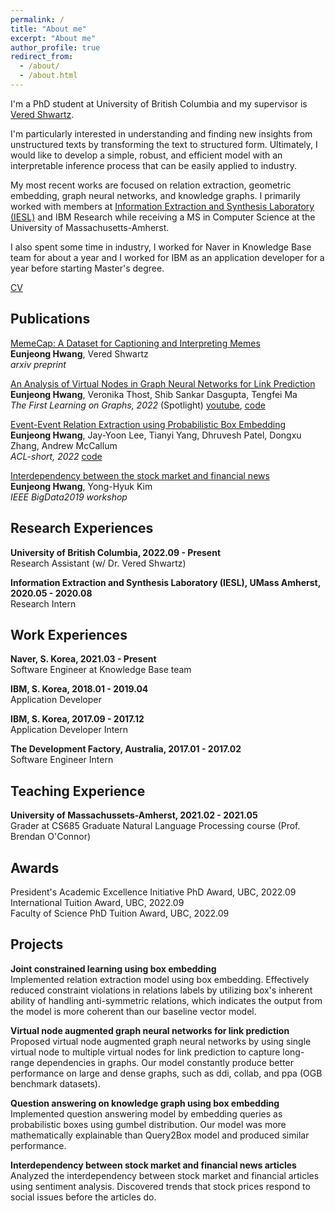 ```yaml
---
permalink: /
title: "About me"
excerpt: "About me"
author_profile: true
redirect_from: 
  - /about/
  - /about.html
---
```


I'm a PhD student at University of British Columbia and my supervisor is [Vered Shwartz](https://www.cs.ubc.ca/~vshwartz/). 

I'm particularly interested in understanding and finding new insights from unstructured texts by transforming the text to structured form.
Ultimately, I would like to develop a simple, robust, and efficient model with an interpretable inference process that can be easily applied to industry.

My most recent works are focused on relation extraction, geometric embedding, graph neural networks, and knowledge graphs.
I primarily worked with members at [Information Extraction and Synthesis Laboratory (IESL)](http://www.iesl.cs.umass.edu/) and IBM Research while receiving a MS in Computer Science at the University of Massachusetts-Amherst.

I also spent some time in industry, I worked for Naver in Knowledge Base team for about a year 
and I worked for IBM as an application developer for a year before starting Master's degree.

[CV](https://eujhwang.github.io/files/eunjeong_research_cv.pdf)

Publications
------
[MemeCap: A Dataset for Captioning and Interpreting Memes](https://arxiv.org/abs/2305.13703) \
**Eunjeong Hwang**, Vered Shwartz \
*arxiv preprint*

[An Analysis of Virtual Nodes in Graph Neural Networks for Link Prediction](https://openreview.net/pdf?id=dI6KBKNRp7) \
**Eunjeong Hwang**, Veronika Thost, Shib Sankar Dasgupta, Tengfei Ma \
*The First Learning on Graphs, 2022* (Spotlight) [youtube](https://www.youtube.com/watch?v=b7ak7FgZQa4&t=5273s), [code](https://github.com/eujhwang/vn-analysis)

[Event-Event Relation Extraction using Probabilistic Box Embedding](https://aclanthology.org/2022.acl-short.26/) \
**Eunjeong Hwang**, Jay-Yoon Lee, Tianyi Yang, Dhruvesh Patel, Dongxu Zhang, Andrew McCallum \
*ACL-short, 2022* [code](https://github.com/iesl/ce2ere)
   
[Interdependency between the stock market and financial news](https://www.computer.org/csdl/proceedings-article/big-data/2019/09006533/1hJsuZdq0la) \
**Eunjeong Hwang**, Yong-Hyuk Kim \
*IEEE BigData2019 workshop*
   

Research Experiences
------
**University of British Columbia, 2022.09 - Present** \
Research Assistant (w/ Dr. Vered Shwartz)

**Information Extraction and Synthesis Laboratory (IESL), UMass Amherst, 2020.05 - 2020.08**\
Research Intern
  
Work Experiences
------
**Naver, S. Korea, 2021.03 - Present**\
Software Engineer at Knowledge Base team

**IBM, S. Korea, 2018.01 - 2019.04**\
Application Developer

**IBM, S. Korea, 2017.09 - 2017.12**\
Application Developer Intern

**The Development Factory, Australia, 2017.01 - 2017.02**\
Software Engineer Intern

Teaching Experience
------
**University of Massachussets-Amherst, 2021.02 - 2021.05**\
Grader at CS685 Graduate Natural Language Processing course (Prof. Brendan O'Connor)

Awards
------
President's Academic Excellence Initiative PhD Award, UBC, 2022.09 \
International Tuition Award, UBC, 2022.09 \
Faculty of Science PhD Tuition Award, UBC, 2022.09


Projects
------
**Joint constrained learning using box embedding**\
 Implemented relation extraction model using box embedding. 
 Effectively reduced constraint violations in relations labels by utilizing box's inherent ability of handling anti-symmetric relations, 
 which indicates the output from the model is more coherent than our baseline vector model.

**Virtual node augmented graph neural networks for link prediction**\
 Proposed virtual node augmented graph neural networks by using single virtual node to multiple virtual nodes for link prediction to capture long-range dependencies in graphs.
 Our model constantly produce better performance on large and dense graphs, such as ddi, collab, and ppa (OGB benchmark datasets).   

**Question answering on knowledge graph using box embedding**\
  Implemented question answering model by embedding queries as probabilistic boxes using gumbel distribution.
  Our model was more mathematically explainable than Query2Box model and produced similar performance.

**Interdependency between stock market and financial news articles**\
  Analyzed the interdependency between stock market and financial articles using sentiment analysis. 
  Discovered trends that stock prices respond to social issues before the articles do. 
